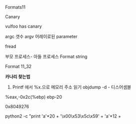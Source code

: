 Formats11

Canary

vulfoo has canary

argc 갯수
argv 어레이로된 parameter

fread

부모 프로세스- 아들 프로세스
Format string

Format 11_32

**카나리 찾는법**
1. Printf 에서 %x.으로 메모리 주소 읽기
	objdump -d - 디스어셈블
	

%eax,-0x2c(%ebp) 
ebp-20

0x8049276

python2 -c "print 'a'*20 + '\x00\x53\x5c\x59' + 'a'*12 + 